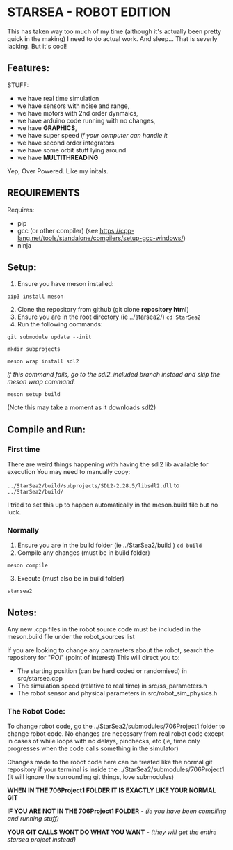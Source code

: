 # STARSEA - ROBOT EDITION

This has taken way too much of my time (although it's actually been pretty quick in the making)
I need to do actual work. And sleep... That is severly lacking.
But it's cool! 

## Features:
STUFF:
- we have real time simulation
- we have sensors with noise and range, 
- we have motors with 2nd order dynmaics, 
- we have arduino code running with no changes,
- we have **GRAPHICS**,
- we have super speed *if your computer can handle it*
- we have second order integrators
- we have some orbit stuff lying around
- we have **MULTITHREADING**

Yep, Over Powered. Like my initals.

## REQUIREMENTS
Requires:
- pip
- gcc (or other compiler) (see https://cpp-lang.net/tools/standalone/compilers/setup-gcc-windows/)
- ninja

## Setup:
1. Ensure you have meson installed: 

`pip3 install meson`

2. Clone the repository from github (git clone **repository html**)
4. Ensure you are in the root directory (ie ../starsea2/) `cd StarSea2`
5. Run the following commands:

`git submodule update --init`

`mkdir subprojects`

`meson wrap install sdl2`

*If this command fails, go to the sdl2_included branch instead and skip the meson wrap command.*

`meson setup build`

(Note this may take a moment as it downloads sdl2)

## Compile and Run:

### First time
There are weird things happening with having the sdl2 lib available for execution
You may need to manually copy:

`../StarSea2/build/subprojects/SDL2-2.28.5/libsdl2.dll`
to 
`../StarSea2/build/`

I tried to set this up to happen automatically in the meson.build file but no luck.

### Normally
1. Ensure you are in the build folder (ie ../StarSea2/build ) `cd build`
2. Compile any changes (must be in build folder)

`meson compile`

3. Execute (must also be in build folder)

`starsea2`


## Notes:
Any new .cpp files in the robot source code must be included in the meson.build file under the robot_sources list

If you are looking to change any parameters about the robot, search the repository for "*POI*" (point of interest)
This will direct you to:
- The starting position (can be hard coded or randomised) in src/starsea.cpp
- The simulation speed (relative to real time) in src/ss_parameters.h
- The robot sensor and physical parameters in src/robot_sim_physics.h

### The Robot Code:

To change robot code, go the ../StarSea2/submodules/706Project1 folder to change robot code. 
No changes are necessary from real robot code except in cases of while loops with no delays, pinchecks, etc (ie, time only progresses when the code calls something in the simulator)

Changes made to the robot code here can be treated like the normal git repository if your terminal is inside the ../StarSea2/submodules/706Project1 (it will ignore the surrounding git things, love submodules) 

**WHEN IN THE 706Project1 FOLDER IT IS EXACTLY LIKE YOUR NORMAL GIT**

**IF YOU ARE NOT IN THE 706Project1 FOLDER** -  *(ie you have been compiling and running stuff)*

**YOUR GIT CALLS WONT DO WHAT YOU WANT** -  *(they will get the entire starsea project instead)*
